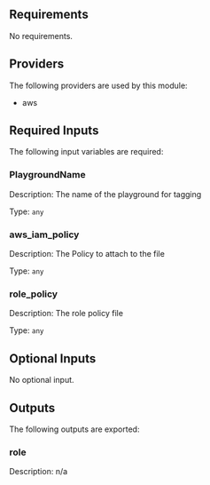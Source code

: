 ## Requirements

No requirements.

## Providers

The following providers are used by this module:

- aws

## Required Inputs

The following input variables are required:

### PlaygroundName

Description: The name of the playground for tagging

Type: `any`

### aws\_iam\_policy

Description: The Policy to attach to the file

Type: `any`

### role\_policy

Description: The role policy file

Type: `any`

## Optional Inputs

No optional input.

## Outputs

The following outputs are exported:

### role

Description: n/a

